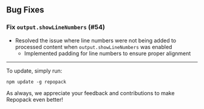 ## Bug Fixes

### Fix `output.showLineNumbers` (#54)

- Resolved the issue where line numbers were not being added to processed content when `output.showLineNumbers` was enabled
  - Implemented padding for line numbers to ensure proper alignment

---

To update, simply run:
```
npm update -g repopack
```

As always, we appreciate your feedback and contributions to make Repopack even better!
